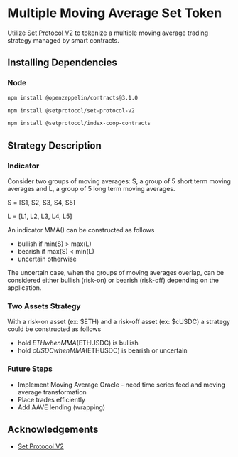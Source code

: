 # Multiple Moving Average Set Token

Utilize [Set Protocol V2](https://docs.tokensets.com/) to tokenize a multiple moving average trading strategy managed by smart contracts. 

## Installing Dependencies

### Node

```bash
npm install @openzeppelin/contracts@3.1.0
```

```bash
npm install @setprotocol/set-protocol-v2
```

```bash
npm install @setprotocol/index-coop-contracts
```

## Strategy Description 

### Indicator

Consider two groups of moving averages: S, a group of 5 short term moving averages and L, a group of 5 long term moving averages. 

S = [S1, S2, S3, S4, S5]

L = [L1, L2, L3, L4, L5]

An indicator MMA() can be constructed as follows
- bullish if min(S) > max(L)
- bearish if max(S) < min(L)
- uncertain otherwise

The uncertain case, when the groups of moving averages overlap, can be considered either bullish (risk-on) or bearish (risk-off) depending on the application. 

### Two Assets Strategy

With a risk-on asset (ex: $ETH) and a risk-off asset (ex: $cUSDC) a strategy could be constructed as follows
- hold $ETH when MMA($ETHUSDC) is bullish
- hold $cUSDC when MMA($ETHUSDC) is bearish or uncertain

### Future Steps

- Implement Moving Average Oracle - need time series feed and moving average transformation
- Place trades efficiently
- Add AAVE lending (wrapping)

## Acknowledgements
* [Set Protocol V2](https://docs.tokensets.com/)